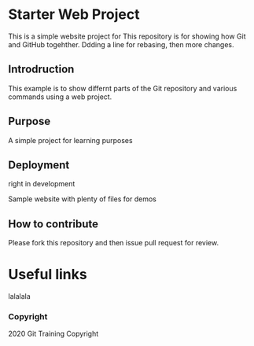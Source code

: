 # Starter Web Project
This is a simple website project for This repository is for showing how Git and GitHub togehther. Ddding a line for rebasing, then more changes.

## Introdruction

This example is to show differnt parts of the Git 
repository and various commands using a web project.

## Purpose

A simple project for learning purposes

## Deployment

right in development

Sample website with plenty of files for demos

## How to contribute

Please fork this repository and then issue pull request for review.

# Useful links
lalalala

### Copyright

2020 Git Training Copyright
